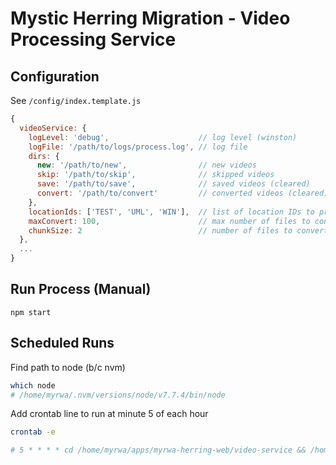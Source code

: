 Mystic Herring Migration - Video Processing Service
===================================================

## Configuration

See `/config/index.template.js`

```js
{
  videoService: {
    logLevel: 'debug',                    // log level (winston)
    logFile: '/path/to/logs/process.log', // log file
    dirs: {
      new: '/path/to/new',                // new videos
      skip: '/path/to/skip',              // skipped videos
      save: '/path/to/save',              // saved videos (cleared)
      convert: '/path/to/convert'         // converted videos (cleared)
    },
    locationIds: ['TEST', 'UML', 'WIN'],  // list of location IDs to process
    maxConvert: 100,                      // max number of files to convert at once
    chunkSize: 2                          // number of files to convert in parallel (<= # cores)
  },
  ...
}
```

## Run Process (Manual)

```
npm start
```

## Scheduled Runs

Find path to node (b/c nvm)

```bash
which node
# /home/myrwa/.nvm/versions/node/v7.7.4/bin/node
```

Add crontab line to run at minute 5 of each hour

```bash
crontab -e

# 5 * * * * cd /home/myrwa/apps/myrwa-herring-web/video-service && /home/myrwa/.nvm/versions/node/v7.7.4/bin/node process.js > /dev/null 2>&1
```